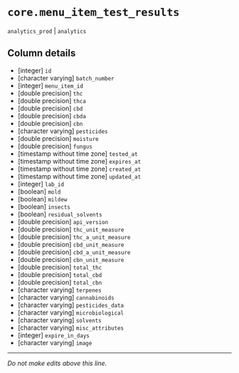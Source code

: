 # `core.menu_item_test_results`
`analytics_prod` | `analytics`

## Column details
* [integer]   `id`
* [character varying] `batch_number`
* [integer]   `menu_item_id`
* [double precision] `thc`
* [double precision] `thca`
* [double precision] `cbd`
* [double precision] `cbda`
* [double precision] `cbn`
* [character varying] `pesticides`
* [double precision] `moisture`
* [double precision] `fungus`
* [timestamp without time zone] `tested_at`
* [timestamp without time zone] `expires_at`
* [timestamp without time zone] `created_at`
* [timestamp without time zone] `updated_at`
* [integer]   `lab_id`
* [boolean]   `mold`
* [boolean]   `mildew`
* [boolean]   `insects`
* [boolean]   `residual_solvents`
* [double precision] `api_version`
* [double precision] `thc_unit_measure`
* [double precision] `thc_a_unit_measure`
* [double precision] `cbd_unit_measure`
* [double precision] `cbd_a_unit_measure`
* [double precision] `cbn_unit_measure`
* [double precision] `total_thc`
* [double precision] `total_cbd`
* [double precision] `total_cbn`
* [character varying] `terpenes`
* [character varying] `cannabinoids`
* [character varying] `pesticides_data`
* [character varying] `microbiological`
* [character varying] `solvents`
* [character varying] `misc_attributes`
* [integer]   `expire_in_days`
* [character varying] `image`

-------------------------------------------------------------------------------
*Do not make edits above this line.*
